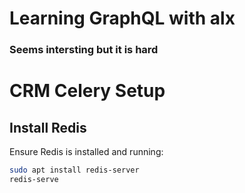 # Learning GraphQL with alx

### Seems intersting but it is hard


# CRM Celery Setup

## Install Redis
Ensure Redis is installed and running:
```bash
sudo apt install redis-server
redis-serve